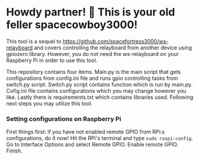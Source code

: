 # Howdy partner! :cowboy_hat_face: This is your old feller spacecowboy3000!

This tool is a sequel to https://github.com/spacefortress3000/ws-relayboard and covers controlling the relayboard from another device using gpiozero library. However, you do not need the ws-relayboard on your Raspberry Pi in order to use this tool.

This repository contains four items. Main.py is the main script that gets configurations from config.ini file and runs gpio controlling tasks from switch.py script. Switch.py script contains function which is run by main.py. Cofig.ini file contains configurations which you may change however you like. Lastly there is requirements.txt which contains libraries used. Following next steps you may utilize this tool.

### Setting configurations on Raspberry Pi
First things first: if you have not enabled remote GPIO from RPi:s configurations, do it now! Hit the RPi's terminal and type `sudo raspi-config`. Go to Interface Options and select Remote GPIO. Enable remote GPIO. Finish.

### 
